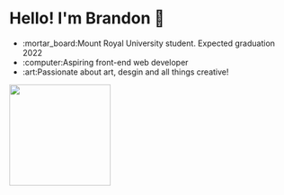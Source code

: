 <h1>Hello! I'm Brandon 👋</h1>
<ul>
  <li>:mortar_board:Mount Royal University student. Expected graduation 2022
  <li>:computer:Aspiring front-end web developer
  <li>:art:Passionate about art, desgin and all things creative!
</ul>


<img height="180em" src="https://github-readme-stats.vercel.app/api?username=Bchan1999&show_icons=true&hide_border=true&&count_private=true&include_all_commits=true" />

<!--
**Bchan1999/Bchan1999** is a ✨ _special_ ✨ repository because its `README.md` (this file) appears on your GitHub profile.

Here are some ideas to get you started:

- 🔭 I’m currently working on ...
- 🌱 I’m currently learning ...
- 👯 I’m looking to collaborate on ...
- 🤔 I’m looking for help with ...
- 💬 Ask me about ...
- 📫 How to reach me: ...
- 😄 Pronouns: ...
- ⚡ Fun fact: ...
-->
